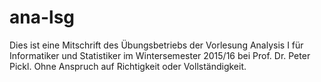 # ana-lsg
Dies ist eine Mitschrift des Übungsbetriebs der Vorlesung Analysis I für Informatiker und Statistiker im Wintersemester 2015/16 bei Prof. Dr. Peter Pickl. Ohne Anspruch auf Richtigkeit oder Vollständigkeit.
